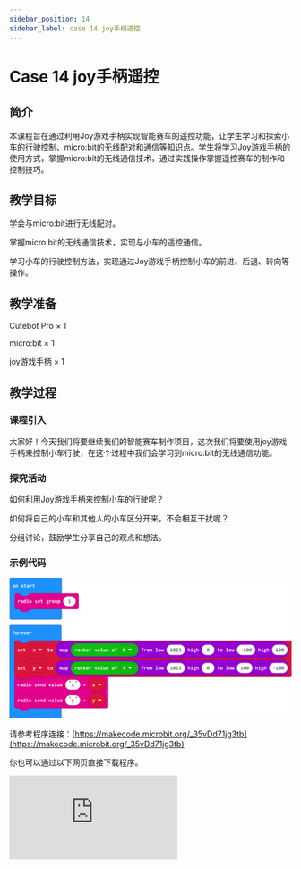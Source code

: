 ```yaml
---
sidebar_position: 14
sidebar_label: case 14 joy手柄遥控
---
```


# Case 14 joy手柄遥控

## 简介

本课程旨在通过利用Joy游戏手柄实现智能赛车的遥控功能，让学生学习和探索小车的行驶控制、micro:bit的无线配对和通信等知识点。学生将学习Joy游戏手柄的使用方式，掌握micro:bit的无线通信技术，通过实践操作掌握遥控赛车的制作和控制技巧。

[](./images/cutebot-pro-case-14-01.png)

## 教学目标

学会与micro:bit进行无线配对。

掌握micro:bit的无线通信技术，实现与小车的遥控通信。

学习小车的行驶控制方法，实现通过Joy游戏手柄控制小车的前进、后退、转向等操作。


## 教学准备

Cutebot Pro × 1

micro:bit × 1

joy游戏手柄 × 1

## 教学过程

### 课程引入

大家好！今天我们将要继续我们的智能赛车制作项目，这次我们将要使用joy游戏手柄来控制小车行驶，在这个过程中我们会学习到micro:bit的无线通信功能。

### 探究活动

如何利用Joy游戏手柄来控制小车的行驶呢？

如何将自己的小车和其他人的小车区分开来，不会相互干扰呢？

分组讨论，鼓励学生分享自己的观点和想法。

### 示例代码

![](./images/cutebot-pro-case-14-02.png)

请参考程序连接：[https://makecode.microbit.org/_35vDd71jg3tb](https://makecode.microbit.org/_35vDd71jg3tb)

你也可以通过以下网页直接下载程序。

<div
    style={{
        position: 'relative',
        paddingBottom: '60%',
        overflow: 'hidden',
    }}
>
    <iframe
        src="https://makecode.microbit.org/_35vDd71jg3tb"
        frameborder="0"
        sandbox="allow-popups allow-forms allow-scripts allow-same-origin"
        style={{
            position: 'absolute',
            width: '100%',
            height: '100%',
        }}
    />
</div>



### 案例展示


## 总结与反思

回顾课程内容，提醒学生掌握了哪些知识和技能。

引导学生讨论他们在制作过程中遇到的问题和困难，以及如何解决这些问题。

## 延伸活动

让学生尝试不仅仅是控制小车行驶，还可以通过游戏手柄上的按键控制小车的灯光效果或者切换巡线、避障、遥控等功能。
